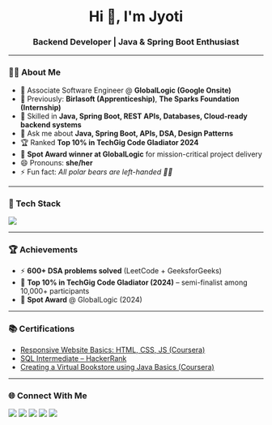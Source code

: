 <h1 align="center">Hi 👋, I'm Jyoti</h1>
<h3 align="center">Backend Developer | Java & Spring Boot Enthusiast</h3>

---

### 👩‍💻 About Me
- 💼 Associate Software Engineer @ **GlobalLogic (Google Onsite)**  
- 🔭 Previously: **Birlasoft (Apprenticeship)**, **The Sparks Foundation (Internship)**  
- 🌱 Skilled in **Java, Spring Boot, REST APIs, Databases, Cloud-ready backend systems**  
- 💬 Ask me about **Java, Spring Boot, APIs, DSA, Design Patterns**  
- 🏆 Ranked **Top 10% in TechGig Code Gladiator 2024**  
- 🏅 **Spot Award winner at GlobalLogic** for mission-critical project delivery  
- 😄 Pronouns: **she/her**  
- ⚡ Fun fact: *All polar bears are left-handed 🐻‍❄️*  

---

### 🚀 Tech Stack
<p>
  <img src="https://skillicons.dev/icons?i=java,spring,mysql,hibernate,git,github,docker,linux,html,css,js&perline=7" />
</p>

---

### 🏆 Achievements
- ⚡ **600+ DSA problems solved** (LeetCode + GeeksforGeeks)  
- 🥇 **Top 10% in TechGig Code Gladiator (2024)** – semi-finalist among 10,000+ participants  
- 🏅 **Spot Award** @ GlobalLogic (2024)  

---

### 📚 Certifications
- [Responsive Website Basics: HTML, CSS, JS (Coursera)](https://www.coursera.org/learn/website-coding)  
- [SQL Intermediate – HackerRank](https://www.hackerrank.com/certificates/1708d26b2a8a)  
- [Creating a Virtual Bookstore using Java Basics (Coursera)](https://coursera.org/verify/X6TLAS78VUXE)  

---

### 🌐 Connect With Me
<p align="left">
<a href="mailto:jyotic2796@gmail.com"><img src="https://skillicons.dev/icons?i=gmail" /></a>
<a href="https://www.linkedin.com/in/jyoti-chaurasiya-1ba828218"><img src="https://skillicons.dev/icons?i=linkedin" /></a>
<a href="https://github.com/jyotibbdnitm"><img src="https://skillicons.dev/icons?i=github" /></a>
<a href="https://leetcode.com/u/cool_1603/"><img src="https://skillicons.dev/icons?i=leetcode" /></a>
<a href="https://www.geeksforgeeks.org/user/jyotic2796/"><img src="https://skillicons.dev/icons?i=cpp" /></a>
</p>

